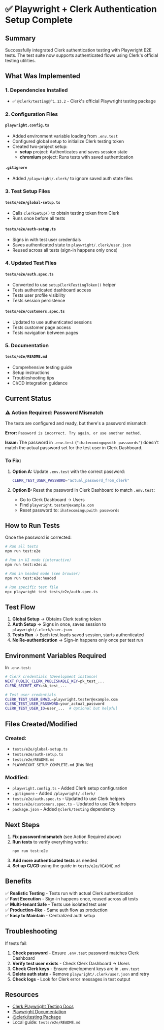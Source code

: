 # ✅ Playwright + Clerk Authentication Setup Complete

## Summary

Successfully integrated Clerk authentication testing with Playwright E2E tests. The test suite now supports authenticated flows using Clerk's official testing utilities.

## What Was Implemented

### 1. **Dependencies Installed**
- ✅ `@clerk/testing@^1.13.2` - Clerk's official Playwright testing package

### 2. **Configuration Files**

#### `playwright.config.ts`
- Added environment variable loading from `.env.test`
- Configured global setup to initialize Clerk testing token
- Created two-project setup:
  - **setup** project: Authenticates and saves session state
  - **chromium** project: Runs tests with saved authentication

#### `.gitignore`
- Added `/playwright/.clerk/` to ignore saved auth state files

### 3. **Test Setup Files**

#### `tests/e2e/global-setup.ts`
- Calls `clerkSetup()` to obtain testing token from Clerk
- Runs once before all tests

#### `tests/e2e/auth-setup.ts`
- Signs in with test user credentials
- Saves authenticated state to `playwright/.clerk/user.json`
- Reused across all tests (sign-in happens only once)

### 4. **Updated Test Files**

#### `tests/e2e/auth.spec.ts`
- Converted to use `setupClerkTestingToken()` helper
- Tests authenticated dashboard access
- Tests user profile visibility
- Tests session persistence

#### `tests/e2e/customers.spec.ts`
- Updated to use authenticated sessions
- Tests customer page access
- Tests navigation between pages

### 5. **Documentation**

#### `tests/e2e/README.md`
- Comprehensive testing guide
- Setup instructions
- Troubleshooting tips
- CI/CD integration guidance

## Current Status

### ⚠️ **Action Required: Password Mismatch**

The tests are configured and ready, but there's a password mismatch:

**Error:** `Password is incorrect. Try again, or use another method.`

**Issue:** The password in `.env.test` (`"ihatecomingupwith passwords"`) doesn't match the actual password set for the test user in Clerk Dashboard.

### **To Fix:**

1. **Option A:** Update `.env.test` with the correct password:
   ```bash
   CLERK_TEST_USER_PASSWORD="actual_password_from_clerk"
   ```

2. **Option B:** Reset the password in Clerk Dashboard to match `.env.test`:
   - Go to Clerk Dashboard → Users
   - Find `playwright.tester@example.com`
   - Reset password to: `ihatecomingupwith passwords`

## How to Run Tests

Once the password is corrected:

```bash
# Run all tests
npm run test:e2e

# Run in UI mode (interactive)
npm run test:e2e:ui

# Run in headed mode (see browser)
npm run test:e2e:headed

# Run specific test file
npx playwright test tests/e2e/auth.spec.ts
```

## Test Flow

1. **Global Setup** → Obtains Clerk testing token
2. **Auth Setup** → Signs in once, saves session to `playwright/.clerk/user.json`
3. **Tests Run** → Each test loads saved session, starts authenticated
4. **No Re-authentication** → Sign-in happens only once per test run

## Environment Variables Required

In `.env.test`:
```bash
# Clerk credentials (Development instance)
NEXT_PUBLIC_CLERK_PUBLISHABLE_KEY=pk_test_...
CLERK_SECRET_KEY=sk_test_...

# Test user credentials
CLERK_TEST_USER_EMAIL=playwright.tester@example.com
CLERK_TEST_USER_PASSWORD=your_actual_password
CLERK_TEST_USER_ID=user_...  # Optional but helpful
```

## Files Created/Modified

### Created:
- `tests/e2e/global-setup.ts`
- `tests/e2e/auth-setup.ts`
- `tests/e2e/README.md`
- `PLAYWRIGHT_SETUP_COMPLETE.md` (this file)

### Modified:
- `playwright.config.ts` - Added Clerk setup configuration
- `.gitignore` - Added `/playwright/.clerk/`
- `tests/e2e/auth.spec.ts` - Updated to use Clerk helpers
- `tests/e2e/customers.spec.ts` - Updated to use Clerk helpers
- `package.json` - Added `@clerk/testing` dependency

## Next Steps

1. **Fix password mismatch** (see Action Required above)
2. **Run tests** to verify everything works:
   ```bash
   npm run test:e2e
   ```
3. **Add more authenticated tests** as needed
4. **Set up CI/CD** using the guide in `tests/e2e/README.md`

## Benefits

✅ **Realistic Testing** - Tests run with actual Clerk authentication  
✅ **Fast Execution** - Sign-in happens once, reused across all tests  
✅ **Multi-tenant Safe** - Tests use isolated test user  
✅ **Production-like** - Same auth flow as production  
✅ **Easy to Maintain** - Centralized auth setup  

## Troubleshooting

If tests fail:

1. **Check password** - Ensure `.env.test` password matches Clerk Dashboard
2. **Verify test user exists** - Check Clerk Dashboard → Users
3. **Check Clerk keys** - Ensure development keys are in `.env.test`
4. **Delete auth state** - Remove `playwright/.clerk/user.json` and retry
5. **Check logs** - Look for Clerk error messages in test output

## Resources

- [Clerk Playwright Testing Docs](https://clerk.com/docs/testing/playwright)
- [Playwright Documentation](https://playwright.dev/)
- [@clerk/testing Package](https://www.npmjs.com/package/@clerk/testing)
- Local guide: `tests/e2e/README.md`
